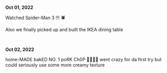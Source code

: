 **Oct 01, 2022**

Watched Spider-Man 3 !!! 🕷

Also we finally picked up and built the IKEA dining table

&nbsp;

**Oct 02, 2022**

home-MADE bakED NO. 1 poRK Ch0P 🧀🍅🧅🍚 went crazy for da first try but could seriously use some more creamy texture

